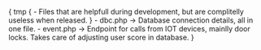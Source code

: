 {
    tmp {
        - Files that are helpfull during development,
        but are complitelly useless when released.
    }
    - dbc.php       -> Database connection details, all in one file.
    - event.php     -> Endpoint for calls from IOT devices, mainlly door locks.
    Takes care of adjusting user score in database.
}